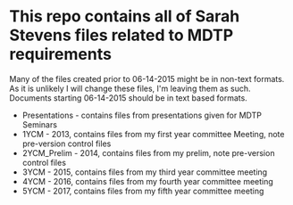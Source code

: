 # This repo contains all of Sarah Stevens files related to MDTP requirements

Many of the files created prior to 06-14-2015 might be in non-text formats.
As it is unlikely I will change these files, I'm leaving them as such.
Documents starting 06-14-2015 should be in text based formats.

* Presentations - contains files from presentations given for MDTP Seminars
* 1YCM - 2013, contains files from my first year committee Meeting, note pre-version control files
* 2YCM_Prelim - 2014, contains files from my prelim, note pre-version control files
* 3YCM - 2015, contains files from my third year committee meeting
* 4YCM - 2016, contains files from my fourth year committee meeting
* 5YCM - 2017, contains files from my fifth year committee meeting
